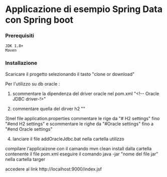 # Applicazione di esempio Spring Data con Spring boot


### Prerequisiti
    JDK 1.8+
	Maven
	
### Installazione

Scaricare il progetto selezionando il tasto "clone or download"

Per l'utilizzo su db oracle :

 1) scommentare la dipendenza del driver oracle nel pom.xml
   "<!-- Oracle JDBC driver-!>"

 2) commentare quella del dirver h2 "<!-- H2 driver -->"

 3)nel file application.properties
   commentare le rige da 
   "# H2 settings"
   fino
  "#end H2 settings"
  e scommentare le righe da 
  "#Oracle settings"
  fino a
  "#end Oracle settings"
  
4) lanciare il file addOracleJdbc.bat nella cartella utilizzo

compilare l'applicaizone con il camando mvn clean install dalla cartella contenente il file pom.xml
eseguire il comando java -jar "nome del file jar" nella cartella targer

accedere al link http://localhost:9000/index.jsf







